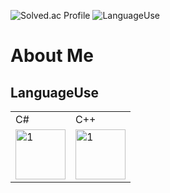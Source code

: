 ![Solved.ac Profile](https://mazassumnida.wtf/api/generate_badge?boj=buelk489)
![LanguageUse](https://github-readme-stats.vercel.app/api/top-langs/?username=neeko-onTheRoad&layout=compact&theme=dark)

# About Me

## LanguageUse
<table>
  <tr>
    <td>
      C#
    </td>
    <td>
      C++
    </td>
  </tr>
  <tr>
    <td>
      <img src="https://i.namu.wiki/i/rR0JqoHBX6JAFtqYRWEFCutl8t2UvLGETvnivzsAzcUgvycs-EDmvEW9Buj8AdK36K7FelgNRzf5gZW2T7vtQA.svg" alt=1 width=80px/>
    </td>
    <td>
      <img src="https://i.namu.wiki/i/rR0JqoHBX6JAFtqYRWEFCutl8t2UvLGETvnivzsAzcUgvycs-EDmvEW9Buj8AdK36K7FelgNRzf5gZW2T7vtQA.svg" alt=1 width=80px/>
    </td>
  </tr>
</table>
